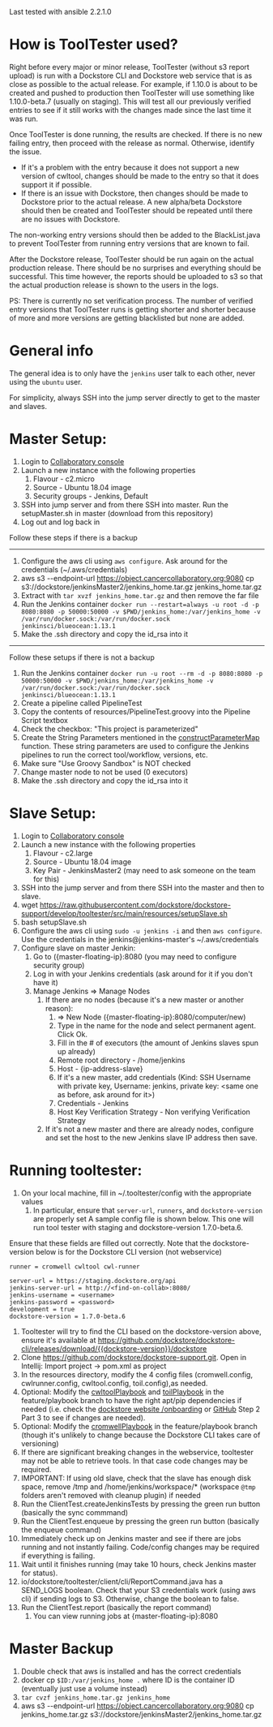 Last tested with ansible 2.2.1.0

# How is ToolTester used?

Right before every major or minor release, ToolTester (without s3 report upload) is run with a Dockstore CLI and Dockstore web service that is
as close as possible to the actual release. For example, if 1.10.0 is about to be created and pushed to production
then ToolTester will use something like 1.10.0-beta.7 (usually on staging). This will test all our previously verified entries to see if
it still works with the changes made since the last time it was run.

Once ToolTester is done running, the results are checked. If there is no new failing entry, then proceed with the
release as normal. Otherwise, identify the issue. 
- If it's a problem with the entry because it does not support a new
version of cwltool, changes should be made to the entry so that it does support it if possible. 
- If there is an issue with Dockstore, then changes should be made to Dockstore prior to the actual release.
  A new alpha/beta Dockstore should then be created and ToolTester should be repeated until there are no issues with Dockstore.
  
The non-working entry versions should then be added to the BlackList.java to prevent ToolTester from running entry 
  versions that are known to fail.

After the Dockstore release, ToolTester should be run again on the actual production release. There should be
no surprises and everything should be successful. This time however, the reports should be uploaded to s3 so that
the actual production release is shown to the users in the logs.

PS: There is currently no set verification process. The number of verified entry versions that ToolTester runs is getting
shorter and shorter because of more and more versions are getting blacklisted but none are added.

# General info

The general idea is to only have the `jenkins` user talk to each other, never using the `ubuntu` user.

For simplicity, always SSH into the jump server directly to get to the master and slaves.

# Master Setup:
1. Login to [Collaboratory console](https://console.cancercollaboratory.org/)
1. Launch a new instance with the following properties
    1. Flavour - c2.micro
    1. Source - Ubuntu 18.04 image
    1. Security groups - Jenkins, Default
1. SSH into jump server and from there SSH into master. Run the setupMaster.sh in master (download from this repository)
1. Log out and log back in

Follow these steps if there is a backup

---
1. Configure the aws cli using `aws configure`. Ask around for the credentials (~/.aws/credentials)
1. aws s3 --endpoint-url https://object.cancercollaboratory.org:9080 cp s3://dockstore/jenkinsMaster2/jenkins_home.tar.gz jenkins_home.tar.gz
1. Extract with `tar xvzf jenkins_home.tar.gz` and then remove the far file
1. Run the Jenkins container
    `docker run --restart=always -u root -d -p 8080:8080 -p 50000:50000 -v $PWD/jenkins_home:/var/jenkins_home -v /var/run/docker.sock:/var/run/docker.sock jenkinsci/blueocean:1.13.1`
1. Make the .ssh directory and copy the id_rsa into it
---

Follow these setups if there is not a backup
1. Run the Jenkins container
    `docker run -u root --rm -d -p 8080:8080 -p 50000:50000 -v $PWD/jenkins_home:/var/jenkins_home -v /var/run/docker.sock:/var/run/docker.sock jenkinsci/blueocean:1.13.1`
1. Create a pipeline called PipelineTest
1. Copy the contents of resources/PipelineTest.groovy into the Pipeline Script textbox
1. Check the checkbox:  "This project is parameterized"
1. Create the String Parameters mentioned in the [constructParameterMap](https://github.com/ga4gh/dockstore-support/blob/develop/tooltester/src/main/java/io/dockstore/tooltester/client/cli/Client.java#L609) function. These string parameters are used to configure the Jenkins pipelines to run the correct tool/workflow, versions, etc.
1. Make sure "Use Groovy Sandbox" is NOT checked
1. Change master node to not be used (0 executors)
1. Make the .ssh directory and copy the id_rsa into it

# Slave Setup:
1. Login to [Collaboratory console](https://console.cancercollaboratory.org/)
1. Launch a new instance with the following properties
    1. Flavour - c2.large
    1. Source - Ubuntu 18.04 image
    1. Key Pair - JenkinsMaster2 (may need to ask someone on the team for this)
1. SSH into the jump server and from there SSH into the master and then to slave. 
1. wget https://raw.githubusercontent.com/dockstore/dockstore-support/develop/tooltester/src/main/resources/setupSlave.sh
1. bash setupSlave.sh
1. Configure the aws cli using `sudo -u jenkins -i` and then `aws configure`. Use the credentials in the jenkins@jenkins-master's ~/.aws/credentials
1. Configure slave on master Jenkin: 
    1. Go to ({master-floating-ip}:8080 (you may need to configure security group)
    1. Log in with your Jenkins credentials (ask around for it if you don't have it)
    1. Manage Jenkins => Manage Nodes
        1. If there are no nodes (because it's a new master or another reason):
            1. => New Node ({master-floating-ip}:8080/computer/new)
            1. Type in the name for the node and select permanent agent. Click Ok.
            1. Fill in the \# of executors (the amount of Jenkins slaves spun up already)
            1. Remote root directory - /home/jenkins
            1. Host - {ip-address-slave}
            1. If it's a new master, add credentials (Kind: SSH Username with private key, Username: jenkins, private key: <same one as before, ask around for it>)
            1. Credentials - Jenkins
            1. Host Key Verification Strategy - Non verifying Verification Strategy
        1. If it's not a new master and there are already nodes, configure and set the host to the new Jenkins slave IP address then save.

# Running tooltester:
1. On your local machine, fill in ~/.tooltester/config with the appropriate values
    1. In particular, ensure that `server-url`, `runners`, and `dockstore-version` are properly set
A sample config file is shown below. This one will run tool tester with staging and dockstore-version 1.7.0-beta.6.

Ensure that these fields are filled out correctly. Note that the dockstore-version below is for the Dockstore CLI version (not webservice)

```
runner = cromwell cwltool cwl-runner

server-url = https://staging.dockstore.org/api
jenkins-server-url = http://<find-on-collab>:8080/
jenkins-username = <username>
jenkins-password = <password>
development = true
dockstore-version = 1.7.0-beta.6

```
1. Tooltester will try to find the CLI based on the dockstore-version above, ensure it's available at https://github.com/dockstore/dockstore-cli/releases/download/{{dockstore-version}}/dockstore
1. Clone https://github.com/dockstore/dockstore-support.git. Open in Intellij: Import project -> pom.xml as project
1. In the resources directory, modify the 4 config files (cromwell.config, cwlrunner.config, cwltool.config, toil.config),as needed.
1. Optional: Modify the [cwltoolPlaybook](https://github.com/dockstore/dockstore-support/blob/feature/playbook/tooltester/src/main/resources/cwltoolPlaybook.yml) and [toilPlaybook](https://github.com/dockstore/dockstore-support/blob/feature/playbook/tooltester/src/main/resources/toilPlaybook.yml) in the feature/playbook branch to have the right apt/pip dependencies if needed (i.e. check the [dockstore website /onboarding](https://dockstore.org/onboarding) or [GitHub](https://github.com/dockstore/dockstore-ui2/blob/develop/src/app/loginComponents/onboarding/downloadcliclient/downloadcliclient.component.ts#L81) Step 2 Part 3 to see if changes are needed).
1. Optional: Modify the [cromwellPlaybook](https://github.com/dockstore/dockstore-support/blob/feature/playbook/tooltester/src/main/resources/cromwellPlaybook.yml) in the feature/playbook branch (though it's unlikely to change because the Dockstore CLI takes care of versioning)
1. If there are significant breaking changes in the webservice, tooltester may not be able to retrieve tools. In that case code changes may be required.
1. IMPORTANT: If using old slave, check that the slave has enough disk space, remove /tmp and /home/jenkins/workspace/* (workspace `@tmp` folders aren't removed with cleanup plugin) if needed
1. Run the ClientTest.createJenkinsTests by pressing the green run button (basically the sync commmand)
1. Run the ClientTest.enqueue by pressing the green run button (basically the enqueue command)
1. Immediately check up on Jenkins master and see if there are jobs running and not instantly failing. Code/config changes may be required if everything is failing.
1. Wait until it finishes running (may take 10 hours, check Jenkins master for status).
1. io/dockstore/tooltester/client/cli/ReportCommand.java has a SEND_LOGS boolean.  Check that your S3 credentials work (using aws cli) if sending logs to S3. Otherwise, change the boolean to false.
1. Run the ClientTest.report (basically the report command)
    1. You can view running jobs at {master-floating-ip}:8080

# Master Backup
1. Double check that aws is installed and has the correct credentials
1. docker cp `$ID:/var/jenkins_home .` where ID is the container ID (eventually just use a volume instead)
1. `tar cvzf jenkins_home.tar.gz jenkins_home`
1. aws s3 --endpoint-url https://object.cancercollaboratory.org:9080 cp jenkins_home.tar.gz s3://dockstore/jenkinsMaster2/jenkins_home.tar.gz


